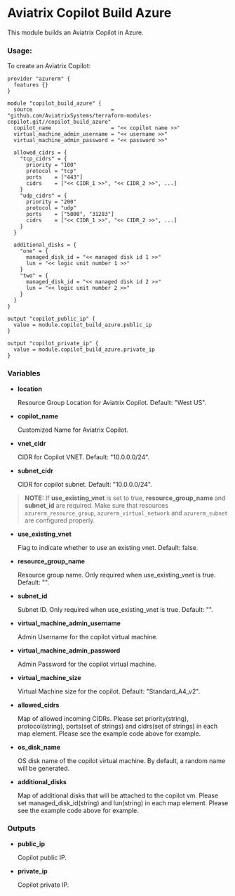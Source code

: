 # Aviatrix Copilot Build Azure

This module builds an Aviatrix Copilot in Azure.

### Usage:

To create an Aviatrix Copilot:

```
provider "azurerm" {
  features {}
}

module "copilot_build_azure" {
  source                         = "github.com/AviatrixSystems/terraform-modules-copilot.git//copilot_build_azure"
  copilot_name                   = "<< copilot name >>"
  virtual_machine_admin_username = "<< username >>"
  virtual_machine_admin_password = "<< password >>"
  
  allowed_cidrs = {
    "tcp_cidrs" = {
      priority = "100"
      protocol = "tcp"
      ports    = ["443"]
      cidrs    = ["<< CIDR_1 >>", "<< CIDR_2 >>", ...]
    }
    "udp_cidrs" = {
      priority = "200"
      protocol = "udp"
      ports    = ["5000", "31283"]
      cidrs    = ["<< CIDR_1 >>", "<< CIDR_2 >>", ...]
    }
  }
  
  additional_disks = {
    "one" = {
      managed_disk_id = "<< managed disk id 1 >>"
      lun = "<< logic unit number 1 >>"
    }
    "two" = {
      managed_disk_id = "<< managed disk id 2 >>"
      lun = "<< logic unit number 2 >>"
    }
  }
}

output "copilot_public_ip" {
  value = module.copilot_build_azure.public_ip
}

output "copilot_private_ip" {
  value = module.copilot_build_azure.private_ip
}
```

### Variables

- **location**
  
  Resource Group Location for Aviatrix Copilot. Default: "West US".

- **copilot_name**
  
  Customized Name for Aviatrix Copilot.

- **vnet_cidr**
  
  CIDR for Copilot VNET. Default: "10.0.0.0/24".

- **subnet_cidr**
  
  CIDR for copilot subnet. Default: "10.0.0.0/24".

> **NOTE:** If **use_existing_vnet** is set to true, **resource_group_name** and **subnet_id** are required. Make sure that resources `azurerm_resource_group`, `azurerm_virtual_network` and `azurerm_subnet` are configured properly.

- **use_existing_vnet**

  Flag to indicate whether to use an existing vnet. Default: false.

- **resource_group_name**

  Resource group name. Only required when use_existing_vnet is true. Default: "".

- **subnet_id**

  Subnet ID. Only required when use_existing_vnet is true. Default: "".

- **virtual_machine_admin_username**

  Admin Username for the copilot virtual machine.

- **virtual_machine_admin_password**

  Admin Password for the copilot virtual machine.

- **virtual_machine_size**

  Virtual Machine size for the copilot. Default: "Standard_A4_v2".

- **allowed_cidrs**

  Map of allowed incoming CIDRs. Please set priority(string), protocol(string), ports(set of strings) and cidrs(set of strings) in each map element. Please see the example code above for example.

- **os_disk_name**

  OS disk name of the copilot virtual machine. By default, a random name will be generated.

- **additional_disks**

  Map of additional disks that will be attached to the copilot vm. Please set managed_disk_id(string) and lun(string) in each map element. Please see the example code above for example.

### Outputs

- **public_ip**

  Copilot public IP.

- **private_ip**

  Copilot private IP.
